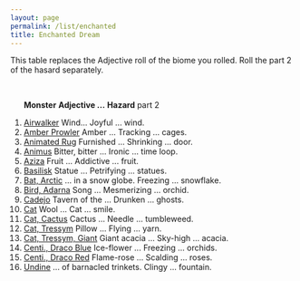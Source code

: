 ```yaml
---
layout: page
permalink: /list/enchanted
title: Enchanted Dream
---
```


This table replaces the Adjective roll of the biome you rolled. Roll the part 2 of the hasard separately.

<br>

&nbsp; &nbsp; &nbsp; <span class="a">**Monster**</span> <span class="bb">**Adjective ...**</span> <span class="bb">**Hazard**</span> part 2

1. <span class="a">[Airwalker](/monsters/airwalker)</span> <span class="b">Wind...</span> <span class="b">Joyful ...</span> <span class="d">wind.</span>
1. <span class="a">[Amber Prowler](/monsters/amber-prowler)</span> <span class="b">Amber ...</span> <span class="b">Tracking ...</span> <span class="d">cages.</span>
1. <span class="a">[Animated Rug](/monsters/animated-rug)</span> <span class="b">Furnished ...</span> <span class="b">Shrinking ...</span> <span class="d">door.</span>
1. <span class="a">[Animus](/monsters/animus)</span>  <span class="b">Bitter, bitter ...</span> <span class="b">Ironic ...</span> <span class="d"> time loop.</span>
1. <span class="a">[Aziza](/monsters/aziza)</span>  <span class="b">Fruit ...</span> <span class="b">Addictive ...</span> <span class="d"> fruit.</span>
1. <span class="a">[Basilisk](/monsters/basilisk)</span>  <span class="b">Statue ...</span> <span class="b">Petrifying ...</span> <span class="d"> statues.</span>
1. <span class="a">[Bat, Arctic](/monsters/bat-arctic)</span> <span class="b">... in a snow globe.</span> <span class="b">Freezing ...</span> <span class="d">snowflake.</span>
1. <span class="a">[Bird, Adarna](/monsters/bird-adarna)</span> <span class="b">Song ...</span> <span class="b">Mesmerizing ...</span> <span class="d">orchid.</span>
1. <span class="a">[Cadejo](/monsters/cadejo)</span> <span class="b">Tavern of the ...</span> <span class="b">Drunken ...</span> <span class="d">ghosts.</span>
1. <span class="a">[Cat](/monsters/cat)</span> <span class="b">Wool ...</span> <span class="b">Cat ...</span> <span class="d">smile.</span>
1. <span class="a">[Cat, Cactus](/monsters/cat-cactus)</span> <span class="b">Cactus ...</span> <span class="b">Needle ...</span> <span class="d">tumbleweed.</span>
1. <span class="a">[Cat, Tressym](/monsters/cat-tressym)</span> <span class="b">Pillow ...</span> <span class="b">Flying ...</span> <span class="d">yarn.</span>
1. <span class="a">[Cat, Tressym, Giant](/monsters/cat-tressym-giant)</span> <span class="b">Giant acacia ...</span> <span class="b">Sky-high ...</span> <span class="d">acacia.</span>
1. <span class="a">[Centi., Draco Blue](/monsters/centipede-dracopede-blue)</span> <span class="b">Ice-flower ...</span> <span class="b">Freezing ...</span> <span class="d">orchids.</span>
1. <span class="a">[Centi., Draco Red](/monsters/centipede-dracopede-red)</span> <span class="b">Flame-rose ...</span> <span class="b">Scalding ...</span> <span class="d">roses.</span>
1. <span class="a">[Undine](/monsters/undine)</span> <span class="b">... of barnacled trinkets.</span> <span class="b">Clingy ...</span> <span class="d">fountain.</span>
